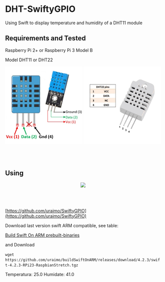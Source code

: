# DHT-SwiftyGPIO

Using Swift to display temperature and humidity of a DHT11 module


## Requirements and Tested

Raspberry Pi 2+ or Raspberry Pi 3 Model B

Model DHT11 or DHT22

<p align="center" style="padding-bottom:50px;">
<img width="250" height="250" src="https://github.com/micheltlutz/DHT-SwiftyGPIO/raw/master/midia/DHT11.jpg"/>

<img width="250" height="250" src="https://github.com/micheltlutz/DHT-SwiftyGPIO/raw/master/midia/DHT22.jpg"/>
</p>


## Using 

<p align="center" style="padding-bottom:50px;">
<img src="https://github.com/uraimo/SwiftyGPIO/raw/master/logo.png"/>
</p>

[https://github.com/uraimo/SwiftyGPIO](https://github.com/uraimo/SwiftyGPIO)

Download last version swift ARM compatible, see table:

[Build Swift On ARM prebuilt-binaries](https://github.com/uraimo/buildSwiftOnARM#prebuilt-binaries)

and Download

```wget https://github.com/uraimo/buildSwiftOnARM/releases/download/4.2.3/swift-4.2.3-RPi23-RaspbianStretch.tgz```



Temperatura: 25.0  Humidate: 41.0



